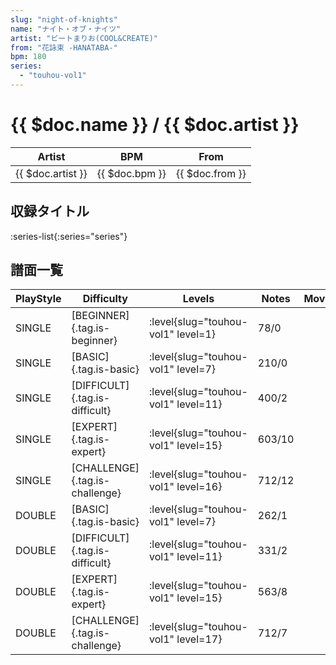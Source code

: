 ```yaml
---
slug: "night-of-knights"
name: "ナイト・オブ・ナイツ"
artist: "ビートまりお(COOL&CREATE)"
from: "花詠束 -HANATABA-"
bpm: 180
series:
  - "touhou-vol1"
---
```


# {{ $doc.name }} / {{ $doc.artist }}

|Artist|BPM|From|
|------|---|----|
|{{ $doc.artist }}|{{ $doc.bpm }}|{{ $doc.from }}|

## 収録タイトル

:series-list{:series="series"}

## 譜面一覧

|PlayStyle|Difficulty|Levels|Notes|Movie|
|---------|----------|------|-----|-----|
|SINGLE|[BEGINNER]{.tag.is-beginner}|<div class="field is-grouped is-grouped-multiline"> :level{slug="touhou-vol1" level=1}</div>|78/0||
|SINGLE|[BASIC]{.tag.is-basic}|<div class="field is-grouped is-grouped-multiline"> :level{slug="touhou-vol1" level=7}</div>|210/0||
|SINGLE|[DIFFICULT]{.tag.is-difficult}|<div class="field is-grouped is-grouped-multiline"> :level{slug="touhou-vol1" level=11}</div>|400/2||
|SINGLE|[EXPERT]{.tag.is-expert}|<div class="field is-grouped is-grouped-multiline"> :level{slug="touhou-vol1" level=15}</div>|603/10||
|SINGLE|[CHALLENGE]{.tag.is-challenge}|<div class="field is-grouped is-grouped-multiline"> :level{slug="touhou-vol1" level=16}</div>|712/12||
|DOUBLE|[BASIC]{.tag.is-basic}|<div class="field is-grouped is-grouped-multiline"> :level{slug="touhou-vol1" level=7}</div>|262/1||
|DOUBLE|[DIFFICULT]{.tag.is-difficult}|<div class="field is-grouped is-grouped-multiline"> :level{slug="touhou-vol1" level=11}</div>|331/2||
|DOUBLE|[EXPERT]{.tag.is-expert}|<div class="field is-grouped is-grouped-multiline"> :level{slug="touhou-vol1" level=15}</div>|563/8||
|DOUBLE|[CHALLENGE]{.tag.is-challenge}|<div class="field is-grouped is-grouped-multiline"> :level{slug="touhou-vol1" level=17}</div>|712/7||
